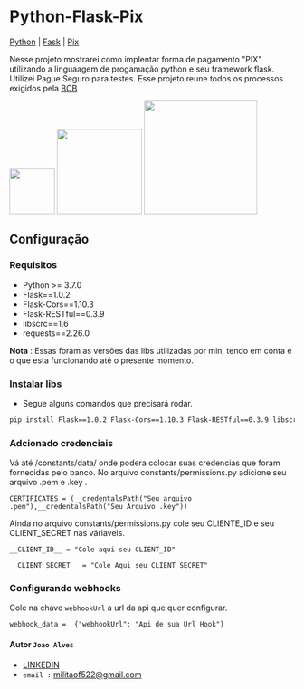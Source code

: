 # Python-Flask-Pix

[Python](https://www.python.org/) | [Fask](https://flask.palletsprojects.com/en/2.0.x/) | [Pix](https://www.bcb.gov.br/estabilidadefinanceira/pix?modalAberto=regulamentacao_pix) 


Nesse projeto mostrarei como implentar forma de pagamento "PIX" utilizando a linguaagem de progamação python e seu framework flask.
Utilizei  Pague Seguro para testes.
Esse projeto reune todos os processos exigidos pela [BCB](https://www.bcb.gov.br/estabilidadefinanceira/pix) 

<img src="https://www.python.org/static/img/python-logo-large.c36dccadd999.png?1576869008" width="80px"/> <img src="https://pedroglp.com/dist/flaskic.png" width="150px"/> <img src="https://www.bcb.gov.br/content/estabilidadefinanceira/piximg/logo_pix.png" width="200px"/>                                                   


## Configuração

### Requisitos

- Python >= 3.7.0
- Flask==1.0.2
- Flask-Cors==1.10.3
- Flask-RESTful==0.3.9
- libscrc==1.6
- requests==2.26.0 


**Nota** : Essas foram as versões das libs utilizadas por min, tendo em conta é o que esta funcionando até o presente momento.

### Instalar libs
- Segue alguns comandos que precisará rodar.

```bash
pip install Flask==1.0.2 Flask-Cors==1.10.3 Flask-RESTful==0.3.9 libscrc==1.6 requests==2.26.0
```
### Adcionado credenciais
Vá até /constants/data/ onde podera colocar suas credencias que foram fornecidas pelo banco.
No arquivo constants/permissions.py adicione seu arquivo .pem e .key .


```CERTIFICATES = (__credentalsPath("Seu arquivo .pem"),__credentalsPath("Seu Arquivo .key"))```


Ainda no arquivo constants/permissions.py cole seu CLIENTE_ID e seu CLIENT_SECRET nas váriaveis.

```__CLIENT_ID__ = "Cole aqui seu CLIENT_ID"```

```__CLIENT_SECRET__ = "Cole Aqui seu CLIENT_SECRET"```

### Configurando webhooks

Cole na chave `webhookUrl` a url da api que quer configurar.

```webhook_data =  {"webhookUrl": "Api de sua Url Hook"}```

 









#### Autor `Joao Alves`
- [LINKEDIN](https://www.linkedin.com/in/joao-alves-505b541a8)
- `email :` militaof522@gmail.com 

 
 


